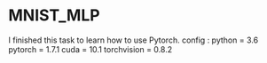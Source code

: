 # MNIST_MLP
I finished this task to learn how to use Pytorch.
config :
python = 3.6
pytorch = 1.7.1
cuda = 10.1 
torchvision = 0.8.2


